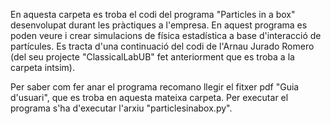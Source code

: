 En aquesta carpeta es troba el codi del programa "Particles in a box" desenvolupat durant les pràctiques a l'empresa. En aquest programa es poden veure i crear simulacions de física estadística a base d'interacció de partícules. Es tracta d'una continuació del codi de l'Arnau Jurado Romero (del seu projecte "ClassicalLabUB" fet anteriorment que es troba a la carpeta intsim). 

Per saber com fer anar el programa recomano llegir el fitxer pdf "Guia d'usuari", que es troba en aquesta mateixa carpeta. Per executar el programa s'ha d'executar l'arxiu "particlesinabox.py".
